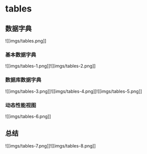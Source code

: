 # tables

## 数据字典
![[imgs/tables.png]]

### 基本数据字典
![[imgs/tables-1.png]]![[imgs/tables-2.png]]

### 数据库数据字典
![[imgs/tables-3.png]]![[imgs/tables-4.png]]![[imgs/tables-5.png]]

### 动态性能视图
![[imgs/tables-6.png]]

## 总结
![[imgs/tables-7.png]]![[imgs/tables-8.png]]